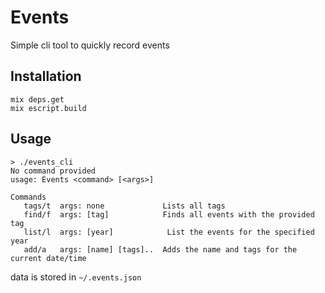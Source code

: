 # Events

Simple cli tool to quickly record events

## Installation

```
mix deps.get
mix escript.build
```
## Usage

```
> ./events_cli
No command provided
usage: Events <command> [<args>]

Commands
   tags/t  args: none             Lists all tags
   find/f  args: [tag]            Finds all events with the provided tag
   list/l  args: [year]		       List the events for the specified year
   add/a   args: [name] [tags]..  Adds the name and tags for the current date/time
```

data is stored in `~/.events.json`

